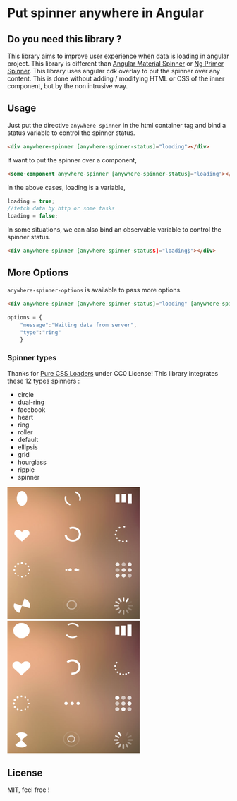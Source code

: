 # Put spinner anywhere in Angular

## Do you need this library ?

This library aims to improve user experience when data is loading in angular project.
This library is different than [Angular Material Spinner](https://material.angular.io/components/progress-spinner/overview) or [Ng Primer Spinner](https://www.primefaces.org/primeng/v9.1.6-lts/#/progressspinner). This library uses angular cdk overlay to put the spinner over any content. This is done without adding / modifying HTML or CSS of the inner component, but by the non intrusive way. 

## Usage

Just put the directive `anywhere-spinner` in the html container tag and bind a status variable to control the spinner status.

``` html
<div anywhere-spinner [anywhere-spinner-status]="loading"></div>
```

If want to put the spinner over a component,
``` html
<some-component anywhere-spinner [anywhere-spinner-status]="loading"></some-component>
```

In the above cases, loading is a variable,
```typescript
loading = true;
//fetch data by http or some tasks
loading = false;
```

In some situations, we can also bind an observable variable to control the spinner status.
``` html
<div anywhere-spinner [anywhere-spinner-status$]="loading$"></div>
```

## More Options
`anywhere-spinner-options` is available to pass more options.

``` html
<div anywhere-spinner [anywhere-spinner-status]="loading" [anywhere-spinner-options]="options"></div>
```

```typescript
options = {
    "message":"Waiting data from server",
    "type":"ring"
    }
```

### Spinner types

Thanks for [Pure CSS Loaders](https://loading.io/css/) under CC0 License! This library integrates these 12 types spinners :

- circle
- dual-ring
- facebook
- heart 
- ring
- roller
- default
- ellipsis
- grid
- hourglass
- ripple
- spinner


<img src="https://raw.githubusercontent.com/mengyu-dev/anywhere-spinner/main/projects/ngx-anywhere-spinner/spinner-types.png" width="300" height="300"> <img src="https://raw.githubusercontent.com/mengyu-dev/anywhere-spinner/main/projects/ngx-anywhere-spinner/spinner-types-1.png" width="300" height="300">

## License
 MIT, feel free !
